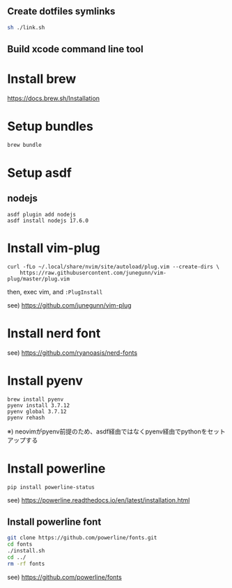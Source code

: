 ## Create dotfiles symlinks

```sh
sh ./link.sh
```

## Build xcode command line tool

# Install brew

https://docs.brew.sh/Installation

# Setup bundles

```sh
brew bundle
```

# Setup asdf

## nodejs

```
asdf plugin add nodejs
asdf install nodejs 17.6.0
```

# Install vim-plug

```
curl -fLo ~/.local/share/nvim/site/autoload/plug.vim --create-dirs \
    https://raw.githubusercontent.com/junegunn/vim-plug/master/plug.vim
```

then, exec vim, and `:PlugInstall`

see) https://github.com/junegunn/vim-plug


# Install nerd font

see) https://github.com/ryanoasis/nerd-fonts

# Install pyenv

```
brew install pyenv
pyenv install 3.7.12
pyenv global 3.7.12
pyenv rehash
```

※) neovimがpyenv前提のため、asdf経由ではなくpyenv経由でpythonをセットアップする

# Install powerline

```
pip install powerline-status
```

see) https://powerline.readthedocs.io/en/latest/installation.html

## Install powerline font

```sh
git clone https://github.com/powerline/fonts.git
cd fonts
./install.sh
cd ../
rm -rf fonts
```

see) https://github.com/powerline/fonts
